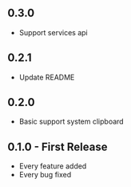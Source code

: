 ## 0.3.0
* Support services api

## 0.2.1
* Update README

## 0.2.0
* Basic support system clipboard

## 0.1.0 - First Release
* Every feature added
* Every bug fixed
